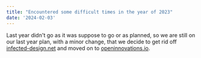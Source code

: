 ```yaml
---
title: "Encountered some difficult times in the year of 2023"
date: '2024-02-03'
---
```


Last year didn't go as it was suppose to go or as planned, so we are still on our last year plan, with a minor change, that we decide to get rid off [infected-design.net](https://infected-design.net) and moved on to [openinnovations.io](https://openinnovations.io).
